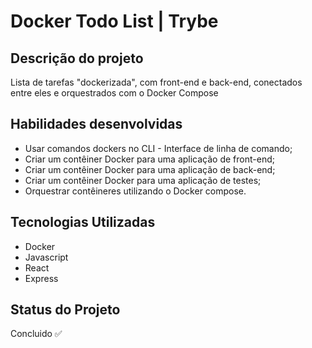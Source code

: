 # Docker Todo List | Trybe

## Descrição do projeto
Lista de tarefas "dockerizada", com front-end e back-end, conectados entre eles e orquestrados com o Docker Compose

## Habilidades desenvolvidas
- Usar comandos dockers no CLI - Interface de linha de comando;
- Criar um contêiner Docker para uma aplicação de front-end;
- Criar um contêiner Docker para uma aplicação de back-end;
- Criar um contêiner Docker para uma aplicação de testes;
- Orquestrar contêineres utilizando o Docker compose.

## Tecnologias Utilizadas
- Docker
- Javascript
- React
- Express

## Status do Projeto 
Concluido ✅
